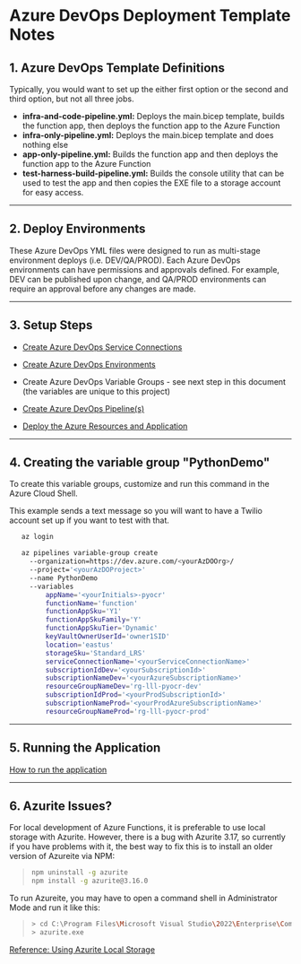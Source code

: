 # Azure DevOps Deployment Template Notes

## 1. Azure DevOps Template Definitions

Typically, you would want to set up the either first option or the second and third option, but not all three jobs.

- **infra-and-code-pipeline.yml:** Deploys the main.bicep template, builds the function app, then deploys the function app to the Azure Function
- **infra-only-pipeline.yml:** Deploys the main.bicep template and does nothing else
- **app-only-pipeline.yml:** Builds the function app and then deploys the function app to the Azure Function
- **test-harness-build-pipeline.yml:** Builds the console utility that can be used to test the app and then copies the EXE file to a storage account for easy access.

---

## 2. Deploy Environments

These Azure DevOps YML files were designed to run as multi-stage environment deploys (i.e. DEV/QA/PROD). Each Azure DevOps environments can have permissions and approvals defined. For example, DEV can be published upon change, and QA/PROD environments can require an approval before any changes are made.

---

## 3. Setup Steps

- [Create Azure DevOps Service Connections](https://docs.luppes.com/CreateServiceConnections/)

- [Create Azure DevOps Environments](https://docs.luppes.com/CreateDevOpsEnvironments/)

- Create Azure DevOps Variable Groups - see next step in this document (the variables are unique to this project)

- [Create Azure DevOps Pipeline(s)](https://docs.luppes.com/CreateNewPipeline/)

- [Deploy the Azure Resources and Application](./Docs/DeployApplication.md)

---

## 4. Creating the variable group "PythonDemo"

To create this variable groups, customize and run this command in the Azure Cloud Shell.

This example sends a text message so you will want to have a Twilio account set up if you want to test with that.

``` bash
   az login

   az pipelines variable-group create 
     --organization=https://dev.azure.com/<yourAzDOOrg>/ 
     --project='<yourAzDOProject>' 
     --name PythonDemo 
     --variables 
         appName='<yourInitials>-pyocr' 
         functionName='function'
         functionAppSku='Y1'
         functionAppSkuFamily='Y'
         functionAppSkuTier='Dynamic'
         keyVaultOwnerUserId='owner1SID'
         location='eastus' 
         storageSku='Standard_LRS'
         serviceConnectionName='<yourServiceConnectionName>' 
         subscriptionIdDev='<yourSubscriptionId>' 
         subscriptionNameDev='<yourAzureSubscriptionName>' 
         resourceGroupNameDev='rg-lll-pyocr-dev'
         subscriptionIdProd='<yourProdSubscriptionId>' 
         subscriptionNameProd='<yourProdAzureSubscriptionName>' 
         resourceGroupNameProd='rg-lll-pyocr-prod'
```

---

## 5. Running the Application

[How to run the application](../Docs/RunApplication.md)

---

## 6. Azurite Issues?

For local development of Azure Functions, it is preferable to use local storage with Azurite.  However, there is a bug with Azurite 3.17, so currently if you have problems with it, the best way to fix this is to install an older version of Azureite via NPM:
>
> ``` bash
> npm uninstall -g azurite
> npm install -g azurite@3.16.0
> ```

To run Azureite, you may have to open a command shell in Administrator Mode and run it like this:

> ``` bash
> > cd C:\Program Files\Microsoft Visual Studio\2022\Enterprise\Common7\IDE\Extensions\Microsoft\Azure Storage Emulator
> > azurite.exe
> ```

[Reference: Using Azurite Local Storage](https://learn.microsoft.com/en-us/azure/storage/common/storage-use-azurite?toc=%2Fazure%2Fstorage%2Fblobs%2Ftoc.json&tabs=visual-studio)
